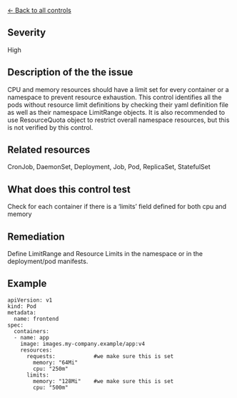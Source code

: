 [← Back to all controls](index.md)


## Severity

High

## Description of the the issue

CPU and memory resources should have a limit set for every container or a namespace to prevent resource exhaustion. This control identifies all the pods without resource limit definitions by checking their yaml definition file as well as their namespace LimitRange objects. It is also recommended to use ResourceQuota object to restrict overall namespace resources, but this is not verified by this control.

## Related resources

CronJob, DaemonSet, Deployment, Job, Pod, ReplicaSet, StatefulSet

## What does this control test

 Check for each container if there is a ‘limits’ field defined for both cpu and memory

## Remediation

Define LimitRange and Resource Limits in the namespace or in the deployment/pod manifests.

## Example

```
apiVersion: v1
kind: Pod
metadata:
  name: frontend
spec:
  containers:
  - name: app
    image: images.my-company.example/app:v4
    resources:
      requests:            #we make sure this is set
        memory: "64Mi"
        cpu: "250m"
      limits:
        memory: "128Mi"    #we make sure this is set
        cpu: "500m"

```
